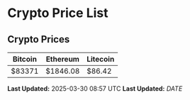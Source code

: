 # Crypto Price List

## Crypto Prices
| Bitcoin | Ethereum | Litecoin |
| ------- | -------- | -------- |
| $83371 | $1846.08 | $86.42 |
**Last Updated:** 2025-03-30 08:57 UTC
**Last Updated:** $DATE$

